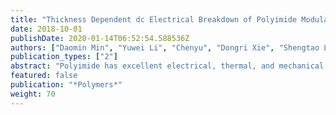 ```yaml
---
title: "Thickness Dependent dc Electrical Breakdown of Polyimide Modulated by Charge Transport and Molecular Displacement"
date: 2018-10-01
publishDate: 2020-01-14T06:52:54.588536Z
authors: ["Daomin Min", "Yuwei Li", "Chenyu", "Dongri Xie", "Shengtao Li", "Zhaoliang Xing"]
publication_types: ["2"]
abstract: "Polyimide has excellent electrical, thermal, and mechanical properties and is widely used as a dielectric material in electrical equipment and electronic devices. However, the influencing mechanism of sample thickness on electrical breakdown of polyimide has not been very clear until now. The direct current (DC) electrical breakdown properties of polyimide as a function of thickness were investigated by experiments and simulations of space charge modulated electrical breakdown (SCEB) model and charge transport and molecular displacement modulated (CTMD) model. The experimental results show that the electrical breakdown field decreases with an increase in the sample thickness in the form of an inverse power function, and the inverse power index is 0.324. Trap properties and carrier mobility were also measured for the simulations. Both the simulation results obtained by the SCEB model and the CTMD model have the inverse power forms of breakdown field as a function of thickness with the power indexes of 0.030 and 0.339. The outputs of the CTMD model were closer to the experiments. This indicates that the displacement of a molecular chain with occupied deep traps enlarging the free volume might be a main factor causing the DC electrical breakdown field of polyimide varying with sample thickness."
featured: false
publication: "*Polymers*"
weight: 70
---
```

